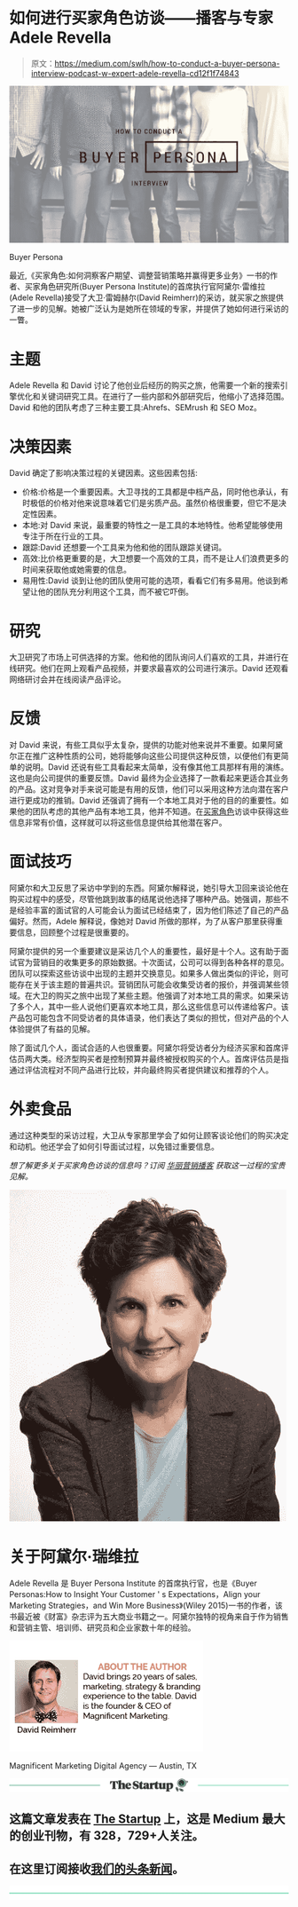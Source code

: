 # 如何进行买家角色访谈——播客与专家 Adele Revella

> 原文：<https://medium.com/swlh/how-to-conduct-a-buyer-persona-interview-podcast-w-expert-adele-revella-cd12f1f74843>

![](img/b06f0e9673e5997bd55cf27943bfc8a1.png)

Buyer Persona

最近,《买家角色:如何洞察客户期望、调整营销策略并赢得更多业务》一书的作者、买家角色研究所(Buyer Persona Institute)的首席执行官阿黛尔·雷维拉(Adele Revella)接受了大卫·雷姆赫尔(David Reimherr)的采访，就买家之旅提供了进一步的见解。她被广泛认为是她所在领域的专家，并提供了她如何进行采访的一瞥。

# 主题

Adele Revella 和 David 讨论了他创业后经历的购买之旅，他需要一个新的搜索引擎优化和关键词研究工具。在进行了一些内部和外部研究后，他缩小了选择范围。David 和他的团队考虑了三种主要工具:Ahrefs、SEMrush 和 SEO Moz。

# 决策因素

David 确定了影响决策过程的关键因素。这些因素包括:

*   价格:价格是一个重要因素。大卫寻找的工具都是中档产品，同时他也承认，有时极低的价格对他来说意味着它们是劣质产品。虽然价格很重要，但它不是决定性因素。
*   本地:对 David 来说，最重要的特性之一是工具的本地特性。他希望能够使用专注于所在行业的工具。
*   跟踪:David 还想要一个工具来为他和他的团队跟踪关键词。
*   高效:比价格更重要的是，大卫想要一个高效的工具，而不是让人们浪费更多的时间来获取他或她需要的信息。
*   易用性:David 谈到让他的团队使用可能的选项，看看它们有多易用。他谈到希望让他的团队充分利用这个工具，而不被它吓倒。

# 研究

大卫研究了市场上可供选择的方案。他和他的团队询问人们喜欢的工具，并进行在线研究。他们在网上观看产品视频，并要求最喜欢的公司进行演示。David 还观看网络研讨会并在线阅读产品评论。

# 反馈

对 David 来说，有些工具似乎太复杂，提供的功能对他来说并不重要。如果阿黛尔正在推广这种性质的公司，她将能够向这些公司提供这种反馈，以便他们有更简单的说明。David 还说有些工具看起来太简单，没有像其他工具那样有用的演练。这也是向公司提供的重要反馈。David 最终为企业选择了一款看起来更适合其业务的产品。这对竞争对手来说可能是有用的反馈，他们可以采用这种方法向潜在客户进行更成功的推销。David 还强调了拥有一个本地工具对于他的目的的重要性。如果他的团队考虑的其他产品有本地工具，他并不知道。在[买家角色](https://www.shweiki.com/blog/2017/07/3-reasons-buyer-personas-can-improve-marketing-campaigns/)访谈中获得这些信息非常有价值，这样就可以将这些信息提供给其他潜在客户。

# 面试技巧

阿黛尔和大卫反思了采访中学到的东西。阿黛尔解释说，她引导大卫回来谈论他在购买过程中的感受，尽管他跳到故事的结尾说他选择了哪种产品。她强调，那些不是经验丰富的面试官的人可能会认为面试已经结束了，因为他们陈述了自己的产品偏好。然而，Adele 解释说，像她对 David 所做的那样，为了从客户那里获得重要信息，回顾整个过程是很重要的。

阿黛尔提供的另一个重要建议是采访几个人的重要性，最好是十个人。这有助于面试官为营销目的收集更多的原始数据。十次面试，公司可以得到各种各样的意见。团队可以探索这些访谈中出现的主题并交换意见。如果多人做出类似的评论，则可能存在关于该主题的普遍共识。营销团队可能会收集受访者的报价，并强调某些领域。在大卫的购买之旅中出现了某些主题。他强调了对本地工具的需求。如果采访了多个人，其中一些人说他们更喜欢本地工具，那么这些信息可以传递给客户。该产品包可能包含不同受访者的具体语录，他们表达了类似的担忧，但对产品的个人体验提供了有益的见解。

除了面试几个人，面试合适的人也很重要。阿黛尔将受访者分为经济买家和首席评估员两大类。经济型购买者是控制预算并最终被授权购买的个人。首席评估员是指通过评估流程对不同产品进行比较，并向最终购买者提供建议和推荐的个人。

# 外卖食品

通过这种类型的采访过程，大卫从专家那里学会了如何让顾客谈论他们的购买决定和动机。他还学会了如何引导面试过程，以免错过重要信息。

*想了解更多关于买家角色访谈的信息吗？订阅* [*华丽营销播客*](http://www.magnificent.com/magnificent-marketing-podcast) *获取这一过程的宝贵见解。*

![](img/510ede5988f8bb56639cd66f94e7a1d3.png)

# 关于阿黛尔·瑞维拉

Adele Revella 是 Buyer Persona Institute 的首席执行官，也是《Buyer Personas:How to Insight Your Customer ' s Expectations，Align your Marketing Strategies，and Win More Business》(Wiley 2015)一书的作者，该书最近被《财富》杂志评为五大商业书籍之一。阿黛尔独特的视角来自于作为销售和营销主管、培训师、研究员和企业家数十年的经验。

![](img/d8ac91654059b07addd582212848981f.png)

Magnificent Marketing Digital Agency — Austin, TX

[![](img/308a8d84fb9b2fab43d66c117fcc4bb4.png)](https://medium.com/swlh)

## 这篇文章发表在 [The Startup](https://medium.com/swlh) 上，这是 Medium 最大的创业刊物，有 328，729+人关注。

## 在这里订阅接收[我们的头条新闻](http://growthsupply.com/the-startup-newsletter/)。

[![](img/b0164736ea17a63403e660de5dedf91a.png)](https://medium.com/swlh)